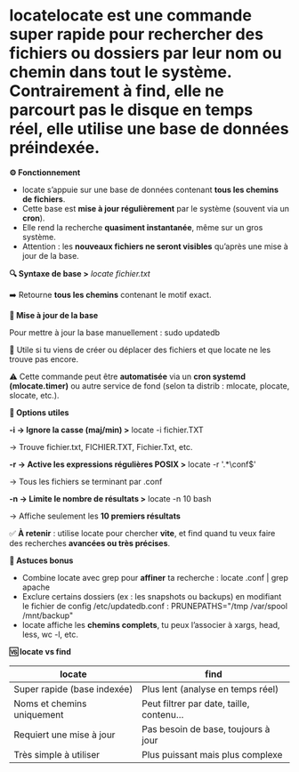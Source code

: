 # locatelocate est une commande super rapide pour **rechercher des fichiers ou dossiers** par leur **nom ou chemin** dans tout le système. Contrairement à find, elle ne parcourt pas le disque en temps réel, elle utilise une **base de données préindexée**.



**⚙️ Fonctionnement**

- locate s’appuie sur une base de données contenant **tous les chemins de fichiers**.
- Cette base est **mise à jour régulièrement** par le système (souvent via un **cron**).
- Elle rend la recherche **quasiment instantanée**, même sur un gros système.
- Attention : les **nouveaux fichiers ne seront visibles** qu’après une mise à jour de la base.



**🔍 Syntaxe de base >** *locate fichier.txt*

➡️ Retourne **tous les chemins** contenant le motif exact.



**🔧 Mise à jour de la base**

Pour mettre à jour la base manuellement : sudo updatedb

🔁 Utile si tu viens de créer ou déplacer des fichiers et que locate ne les trouve pas encore.

⚠️ Cette commande peut être **automatisée** via un **cron systemd (mlocate.timer)** ou autre service de fond (selon ta distrib : mlocate, plocate, slocate, etc.).



**🧰 Options utiles**

**-i → Ignore la casse (maj/min) >** locate -i fichier.TXT

→ Trouve fichier.txt, FICHIER.TXT, Fichier.Txt, etc.

**-r → Active les expressions régulières POSIX >** locate -r '.*\conf$'

→ Tous les fichiers se terminant par .conf

**-n <nombre> → Limite le nombre de résultats >** locate -n 10 bash

→ Affiche seulement les **10 premiers résultats**



✅ **À retenir** : utilise locate pour chercher **vite**, et find quand tu veux faire des recherches **avancées ou très précises**.



**🧠 Astuces bonus**

- Combine locate avec grep pour **affiner** ta recherche : locate .conf | grep apache
- Exclure certains dossiers (ex : les snapshots ou backups) en modifiant le fichier de config /etc/updatedb.conf : PRUNEPATHS="/tmp /var/spool /mnt/backup"
- locate affiche les **chemins complets**, tu peux l’associer à xargs, head, less, wc -l, etc.

**🆚 locate vs find**

| **locate**                  | **find**                                |
|-----------------------------|-----------------------------------------|
| Super rapide (base indexée) | Plus lent (analyse en temps réel)       |
| Noms et chemins uniquement  | Peut filtrer par date, taille, contenu… |
| Requiert une mise à jour    | Pas besoin de base, toujours à jour     |
| Très simple à utiliser      | Plus puissant mais plus complexe        |
